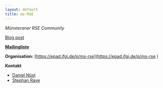 ```yaml
---
layout: default
title: ms-RSE
---
```


_Münsteraner RSE Community_

[Blog post](https://www.de-rse.org/blog/2019/02/26/neue-rse-gruppen-in-m%C3%BCnchen-und-m%C3%BCnster.html)

[**Mailingliste**](https://listserv.uni-muenster.de/mailman/listinfo/ms-rse) 

**Organisation:** [https://epad.ifgi.de/p/ms-rse](https://epad.ifgi.de/p/ms-rse )

**Kontakt**
  - [Daniel Nüst](https://nuest.staff.ifgi.de/)
  - [Stephan Rave](https://www.uni-muenster.de/AMM/ohlberger/team/stephan_rave.shtml) 
